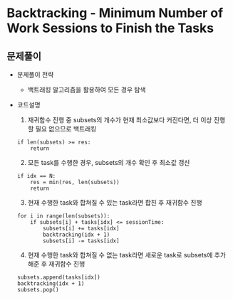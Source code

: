 # Backtracking - Minimum Number of Work Sessions to Finish the Tasks
## 문제풀이
* 문제풀이 전략
    * 백트래킹 알고리즘을 활용하여 모든 경우 탐색

* 코드설명
    1. 재귀함수 진행 중 subsets의 개수가 현재 최소값보다 커진다면, 더 이상 진행 할 필요 없으므로 백트래킹  
    ```
    if len(subsets) >= res:
        return
    ```
    2. 모든 task를 수행한 경우, subsets의 개수 확인 후 최소값 갱신  
    ```
    if idx == N:
        res = min(res, len(subsets))
        return
    ```
    3. 현재 수행한 task와 합쳐질 수 있는 task라면 합친 후 재귀함수 진행  
    ```
    for i in range(len(subsets)):
        if subsets[i] + tasks[idx] <= sessionTime:
            subsets[i] += tasks[idx]
            backtracking(idx + 1)
            subsets[i] -= tasks[idx]
    ```
    4. 현재 수행한 task와 합쳐질 수 없는 task라면 새로운 task로 subsets에 추가해준 후 재귀함수 진행  
    ```
    subsets.append(tasks[idx])
    backtracking(idx + 1)
    subsets.pop()
    ```